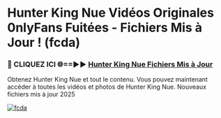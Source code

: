 # Hunter King Nue Vidéos Originales 0nlyFans Fuitées - Fichiers Mis à Jour ! (fcda)

<h3>🔴 CLIQUEZ ICI 🌐==►► <a href="https://tinyurl.com/2pmr4ezf" rel="nofollow">Hunter King Nue Fichiers Mis à Jour</a></h3>

Obtenez Hunter King Nue et tout le contenu. Vous pouvez maintenant accéder à toutes les vidéos et photos de Hunter King Nue. Nouveaux fichiers mis à jour 2025

[![fcda](https://i.imgur.com/6SNvagu.gif)](https://tinyurl.com/2pmr4ezf)
